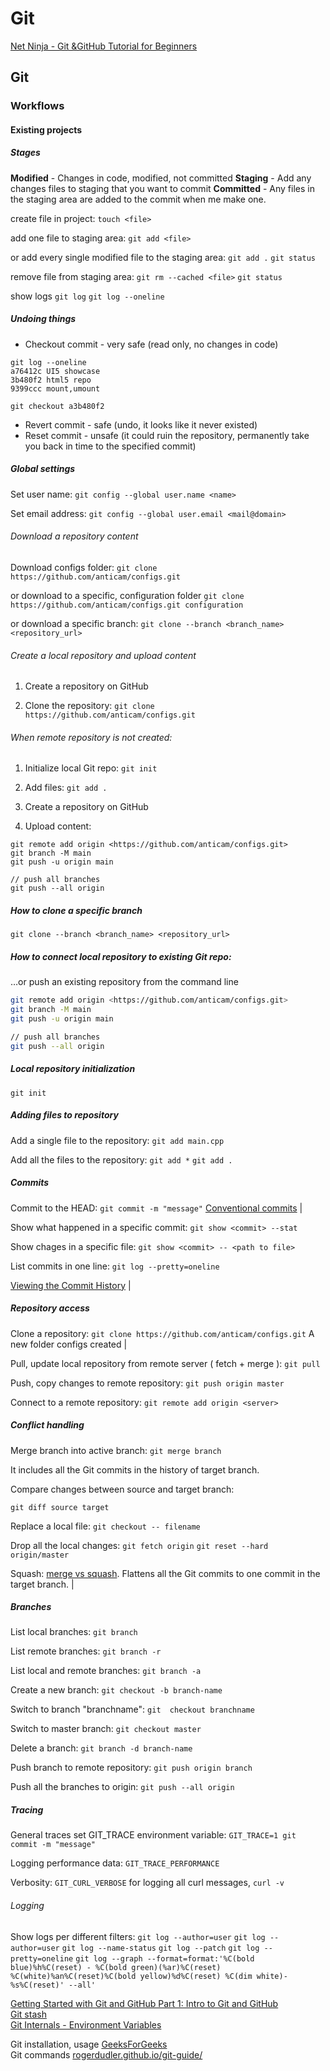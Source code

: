 # Git

[Net Ninja - Git &GitHub Tutorial for Beginners](https://www.youtube.com/playlist?list=PL4cUxeGkcC9goXbgTDQ0n_4TBzOO0ocPR)



## Git

### Workflows

#### Existing projects

##### Stages

**Modified** - Changes in code, modified, not committed
**Staging** - Add any changes files to staging that you want to commit
**Committed** - Any files in the staging area are added to the commit when me make one.

create file in project:
`touch <file>`

add one file to staging area:
`git add <file>`

or add every single modified file to the staging area:
`git add .`
`git status`

remove file from staging area:
`git rm --cached <file>`
`git status`

show logs
`git log`
`git log --oneline`


##### Undoing things

- Checkout commit - very safe (read only, no changes in code)
  
```shell
git log --oneline
a76412c UI5 showcase  
3b480f2 html5 repo  
9399ccc mount,umount  
```

  `git checkout a3b480f2`
- Revert commit - safe (undo, it looks like it never existed)
- Reset commit - unsafe (it could ruin the repository, permanently take you back in time to the specified commit)

##### Global settings

Set user name:
`git config --global user.name <name>`

Set email address:
`git config --global user.email <mail@domain>`


###### Download a repository content

Download configs folder:
`git clone https://github.com/anticam/configs.git`

or download to a specific, configuration folder
`git clone https://github.com/anticam/configs.git configuration`

or download a specific branch:
`git clone --branch <branch_name> <repository_url>`

###### Create a local repository and upload content

1. Create a repository on GitHub

2. Clone the repository:
`git clone https://github.com/anticam/configs.git`

###### When remote repository is not created:

1. Initialize local Git repo:
`git init`

2. Add files:
`git add .`

3. Create a repository on GitHub
4. Upload content:

```shell
git remote add origin <https://github.com/anticam/configs.git>
git branch -M main
git push -u origin main

// push all branches
git push --all origin
```


##### How to clone a specific branch
```shell
git clone --branch <branch_name> <repository_url>
```

##### How to connect local repository to existing Git repo:

…or push an existing repository from the command line

```bash
git remote add origin <https://github.com/anticam/configs.git>
git branch -M main
git push -u origin main

// push all branches
git push --all origin
```


##### Local repository initialization

`git init`

##### Adding files to repository

Add a single file to the repository:
`git add main.cpp`

Add all the files to the repository:
`git add *`
`git add .`


##### Commits

Commit to the HEAD:
`git commit -m "message"`
[Conventional commits](https://www.conventionalcommits.org/en/v1.0.0/#summary) |


Show what happened in a specific commit:
`git show <commit> --stat`

Show chages in a specific file:
`git show <commit> -- <path to file>`

List commits in one line:
`git log --pretty=oneline`

[Viewing the Commit History](https://git-scm.com/book/en/v2/Git-Basics-Viewing-the-Commit-History) |


##### Repository access

Clone a repository:
`git clone https://github.com/anticam/configs.git`
A new folder configs created |

Pull, update local repository from remote server ( fetch + merge ):
`git pull`

Push, copy changes to remote repository:
`git push origin master`

Connect to a remote repository:
`git remote add origin <server>`


##### Conflict handling

Merge branch into active branch:
`git merge branch`

It includes all the Git commits in the history of target branch.

Compare changes between source and target branch:

`git diff source target`

Replace a local file:
`git checkout -- filename`

Drop all the local changes:
`git fetch origin`
`git reset --hard origin/master`

Squash: 
[merge vs squash](https://betterprogramming.pub/why-i-prefer-regular-merge-commits-over-squash-commits-cadd22cff02c). Flattens all the Git commits to one commit in the target branch. |



##### Branches

List local branches:
`git branch`

List remote branches:
`git branch -r`

List local and remote branches:
`git branch -a`

Create a new branch:
`git checkout -b branch-name`

Switch to branch "branchname":
`git  checkout branchname`

Switch to master branch:
`git checkout master`

Delete a branch:
`git branch -d branch-name`

Push branch to remote repository:
`git push origin branch`

Push all the branches to origin:
`git push --all origin`


##### Tracing

General traces set GIT_TRACE environment variable:
`GIT_TRACE=1 git commit -m "message"`

Logging performance data:
`GIT_TRACE_PERFORMANCE`

Verbosity:
`GIT_CURL_VERBOSE`
for logging all curl messages, `curl -v`


###### Logging

Show logs per different filters:
`git log --author=user`
`git log --author=user`
`git log --name-status`
`git log --patch`
`git log --pretty=oneline`
`git log --graph --format=format:'%C(bold blue)%h%C(reset) - %C(bold green)(%ar)%C(reset) %C(white)%an%C(reset)%C(bold yellow)%d%C(reset) %C(dim white)- %s%C(reset)' --all'`




[Getting Started with Git and GitHub Part 1: Intro to Git and GitHub](https://dev.to/danielstai/getting-started-with-git-and-github-part-1-intro-to-git-and-github-k7a)  
[Git stash](<https://www.atlassian.com/git/tutorials/saving-changes/git-stash>)  
[Git Internals - Environment Variables](https://git-scm.com/book/en/v2/Git-Internals-Environment-Variables#Debugging)  

Git installation, usage [GeeksForGeeks](https://www.geeksforgeeks.org/working-on-git-bash/)  
Git commands [rogerdudler.github.io/git-guide/](https://rogerdudler.github.io/git-guide/)  
